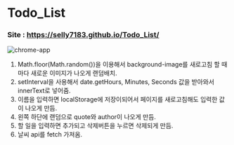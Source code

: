 # Todo_List
### Site : https://selly7183.github.io/Todo_List/
![chrome-app](https://user-images.githubusercontent.com/88068412/210566304-07d72676-803d-4bb2-9717-65dd4bf6bc30.png)

1. Math.floor(Math.random())을 이용해서 background-image를 새로고침 할 때마다 새로운 이미지가 나오게 랜덤배치.
2. setInterval을 사용해서 date.getHours, Minutes, Seconds 값을 받아와서 innerText로 넣어줌.
3. 이름을 입력하면 localStorage에 저장이되어서 페이지를 새로고침해도 입력한 값이 나오게 만듬.
4. 왼쪽 하단에 랜덤으로 quote와 author이 나오게 만듬.
5. 할 일을 입력하면 추가되고 삭제버튼을 누르면 삭제되게 만듬.
6. 날씨 api를  fetch 가져옴.
